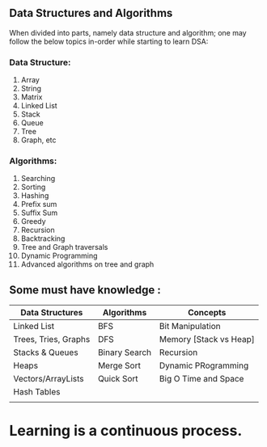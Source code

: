 ## Data Structures and Algorithms

When divided into parts, namely data structure and algorithm; one may follow the below topics in-order while starting to learn DSA:

### Data Structure: 
1. Array
1. String
1. Matrix
1. Linked List
1. Stack
1. Queue
1. Tree
1. Graph, etc

### Algorithms: 
1. Searching
1. Sorting
1. Hashing
1. Prefix sum
1. Suffix Sum
1. Greedy
1. Recursion
1. Backtracking
1. Tree and Graph traversals
1. Dynamic Programming
1. Advanced algorithms on tree and graph

## Some must have knowledge :

| Data Structures  | Algorithms  | Concepts  |
|---|---|---|
| Linked List  | BFS  | Bit Manipulation  |
| Trees, Tries, Graphs  | DFS  | Memory [Stack vs Heap]  |
| Stacks & Queues  | Binary Search  | Recursion  |
| Heaps  | Merge Sort  | Dynamic PRogramming  |
| Vectors/ArrayLists  | Quick Sort  | Big O Time and Space  |
| Hash Tables  |   |   |
| | | |

# Learning is a continuous process.
